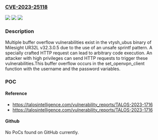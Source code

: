 ### [CVE-2023-25118](https://cve.mitre.org/cgi-bin/cvename.cgi?name=CVE-2023-25118)
![](https://img.shields.io/static/v1?label=Product&message=UR32L&color=blue)
![](https://img.shields.io/static/v1?label=Version&message=%3D%20v32.3.0.5%20&color=brighgreen)
![](https://img.shields.io/static/v1?label=Vulnerability&message=CWE-121%3A%20Stack-based%20Buffer%20Overflow&color=brighgreen)

### Description

Multiple buffer overflow vulnerabilities exist in the vtysh_ubus binary of Milesight UR32L v32.3.0.5 due to the use of an unsafe sprintf pattern. A specially crafted HTTP request can lead to arbitrary code execution. An attacker with high privileges can send HTTP requests to trigger these vulnerabilities.This buffer overflow occurs in the set_openvpn_client function with the username and the password variables.

### POC

#### Reference
- https://talosintelligence.com/vulnerability_reports/TALOS-2023-1716
- https://talosintelligence.com/vulnerability_reports/TALOS-2023-1716

#### Github
No PoCs found on GitHub currently.

